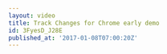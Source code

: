 ```yaml
---
layout: video
title: Track Changes for Chrome early demo
id: 3FyesD_J28E
published_at: '2017-01-08T07:00:20Z'
---
```

